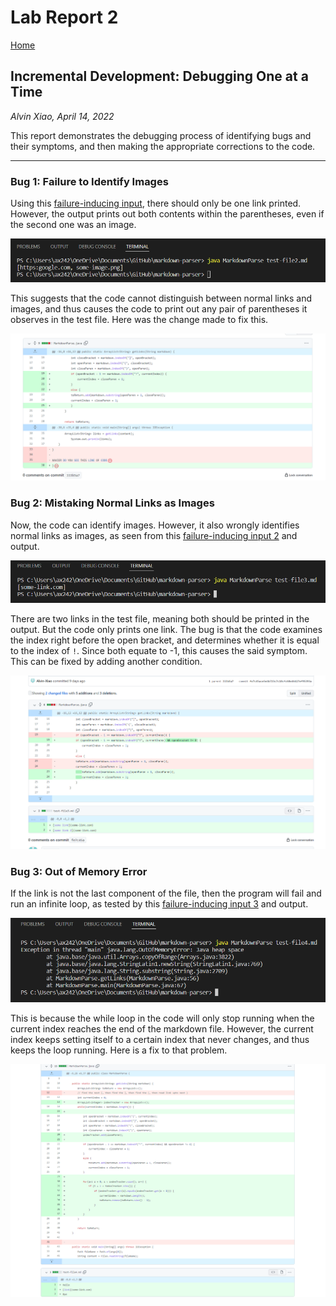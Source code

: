 # Lab Report 2

[Home](index.md)

## Incremental Development: Debugging One at a Time
*Alvin Xiao, April 14, 2022*

This report demonstrates the debugging process of identifying bugs and their symptoms, and then making the appropriate corrections to the code.

___

### Bug 1: Failure to Identify Images

Using this [failure-inducing input](https://raw.githubusercontent.com/Alvin-Xiao/markdown-parser/main/test-file2.md), there should only be one link printed. However, the output prints out both contents within the parentheses, even if the second one was an image.

![bug1](cse15l-lab2-p2.png)

This suggests that the code cannot distinguish between normal links and images, and thus causes the code to print out any pair of parentheses it observes in the test file. Here was the change made to fix this.

![fix1](cse15l-lab2-p1.png)

### Bug 2: Mistaking Normal Links as Images

Now, the code can identify images. However, it also wrongly identifies normal links as images, as seen from this [failure-inducing input 2](https://raw.githubusercontent.com/Alvin-Xiao/markdown-parser/main/test-file3.md) and  output.

![bug2](cse15l-lab2-p4.png)

There are two links in the test file, meaning both should be printed in the output. But the code only prints one link. The bug is that the code examines the index right before the open bracket, and determines whether it is equal to the index of `!`. Since both equate to -1, this causes the said symptom. This can be fixed by adding another condition.

![fix2](cse15l-lab2-p3.png)

### Bug 3: Out of Memory Error

If the link is not the last component of the file, then the program will fail and run an infinite loop, as tested by this [failure-inducing input 3](https://raw.githubusercontent.com/Alvin-Xiao/markdown-parser/main/test-file4.md) and output.

![bug3](cse15l-lab2-p6.png)

This is because the while loop in the code will only stop running when the current index reaches the end of the markdown file. However, the current index keeps setting itself to a certain index that never changes, and thus keeps the loop running. Here is a fix to that problem.

![fix3](cse15l-lab2-p5.png)